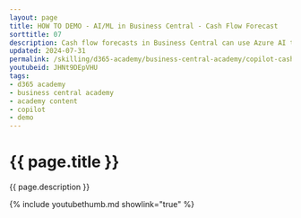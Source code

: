 ```yaml
---
layout: page
title: HOW TO DEMO - AI/ML in Business Central - Cash Flow Forecast
sorttitle: 07
description: Cash flow forecasts in Business Central can use Azure AI to create a more comprehensive forecast. The connection to Azure AI is already set up for you. You just need to turn it on.
updated: 2024-07-31
permalink: /skilling/d365-academy/business-central-academy/copilot-cashflow
youtubeid: JHNt9DEpVHU
tags: 
- d365 academy
- business central academy
- academy content
- copilot
- demo
---
```


# {{ page.title }}

{{ page.description }}

{% include youtubethumb.md showlink="true" %}
